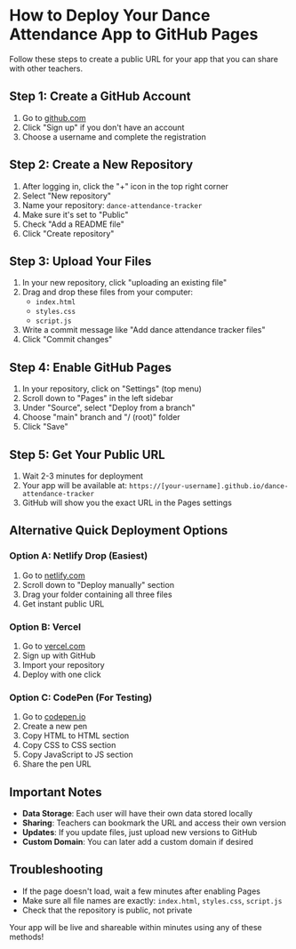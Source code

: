 # How to Deploy Your Dance Attendance App to GitHub Pages

Follow these steps to create a public URL for your app that you can share with other teachers.

## Step 1: Create a GitHub Account
1. Go to [github.com](https://github.com)
2. Click "Sign up" if you don't have an account
3. Choose a username and complete the registration

## Step 2: Create a New Repository
1. After logging in, click the "+" icon in the top right corner
2. Select "New repository"
3. Name your repository: `dance-attendance-tracker`
4. Make sure it's set to "Public"
5. Check "Add a README file"
6. Click "Create repository"

## Step 3: Upload Your Files
1. In your new repository, click "uploading an existing file"
2. Drag and drop these files from your computer:
   - `index.html`
   - `styles.css`
   - `script.js`
3. Write a commit message like "Add dance attendance tracker files"
4. Click "Commit changes"

## Step 4: Enable GitHub Pages
1. In your repository, click on "Settings" (top menu)
2. Scroll down to "Pages" in the left sidebar
3. Under "Source", select "Deploy from a branch"
4. Choose "main" branch and "/ (root)" folder
5. Click "Save"

## Step 5: Get Your Public URL
1. Wait 2-3 minutes for deployment
2. Your app will be available at:
   `https://[your-username].github.io/dance-attendance-tracker`
3. GitHub will show you the exact URL in the Pages settings

## Alternative Quick Deployment Options

### Option A: Netlify Drop (Easiest)
1. Go to [netlify.com](https://netlify.com)
2. Scroll down to "Deploy manually" section
3. Drag your folder containing all three files
4. Get instant public URL

### Option B: Vercel
1. Go to [vercel.com](https://vercel.com)
2. Sign up with GitHub
3. Import your repository
4. Deploy with one click

### Option C: CodePen (For Testing)
1. Go to [codepen.io](https://codepen.io)
2. Create a new pen
3. Copy HTML to HTML section
4. Copy CSS to CSS section  
5. Copy JavaScript to JS section
6. Share the pen URL

## Important Notes

- **Data Storage**: Each user will have their own data stored locally
- **Sharing**: Teachers can bookmark the URL and access their own version
- **Updates**: If you update files, just upload new versions to GitHub
- **Custom Domain**: You can later add a custom domain if desired

## Troubleshooting

- If the page doesn't load, wait a few minutes after enabling Pages
- Make sure all file names are exactly: `index.html`, `styles.css`, `script.js`
- Check that the repository is public, not private

Your app will be live and shareable within minutes using any of these methods!
